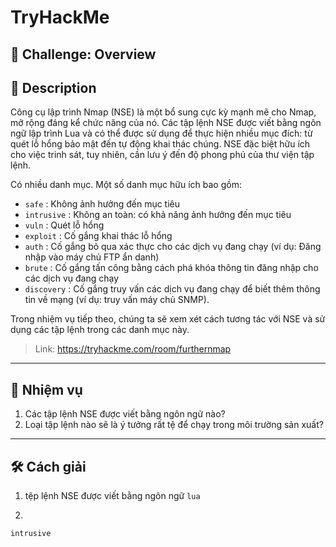 
# TryHackMe

## 🧩 Challenge: Overview

## 📝 Description
Công cụ lập trình Nmap (NSE) là một bổ sung cực kỳ mạnh mẽ cho Nmap, mở rộng đáng kể chức năng của nó. Các tập lệnh NSE được viết bằng ngôn ngữ lập trình Lua và có thể được sử dụng để thực hiện nhiều mục đích: từ quét lỗ hổng bảo mật đến tự động khai thác chúng. NSE đặc biệt hữu ích cho việc trinh sát, tuy nhiên, cần lưu ý đến độ phong phú của thư viện tập lệnh.

Có nhiều danh mục. Một số danh mục hữu ích bao gồm:

- `safe` : Không ảnh hưởng đến mục tiêu
- `intrusive` : Không an toàn: có khả năng ảnh hưởng đến mục tiêu
- `vuln` : Quét lỗ hổng
- `exploit` : Cố gắng khai thác lỗ hổng
- `auth` : Cố gắng bỏ qua xác thực cho các dịch vụ đang chạy (ví dụ: Đăng nhập vào máy chủ FTP ẩn danh)
- `brute` : Cố gắng tấn công bằng cách phá khóa thông tin đăng nhập cho các dịch vụ đang chạy
- `discovery` : Cố gắng truy vấn các dịch vụ đang chạy để biết thêm thông tin về mạng (ví dụ: truy vấn máy chủ SNMP).

Trong nhiệm vụ tiếp theo, chúng ta sẽ xem xét cách tương tác với NSE và sử dụng các tập lệnh trong các danh mục này.

> Link: https://tryhackme.com/room/furthernmap

---

## 🧠 Nhiệm vụ
1. Các tập lệnh NSE được viết bằng ngôn ngữ nào?
2. Loại tập lệnh nào sẽ là ý tưởng rất tệ để chạy trong môi trường sản xuất?

  
---


## 🛠️ Cách giải

1. tệp lệnh NSE được viết bằng ngôn ngữ `lua`

2. 
```
intrusive
```

